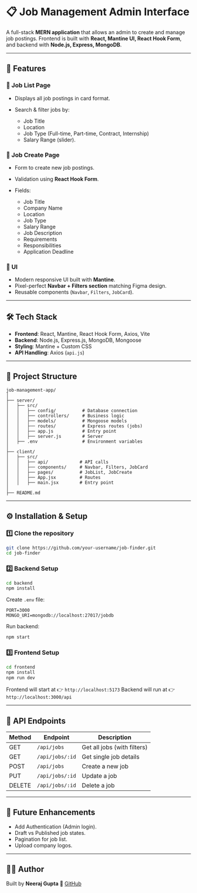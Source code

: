 # 📋 Job Management Admin Interface

A full-stack **MERN application** that allows an admin to create and manage job postings.
Frontend is built with **React, Mantine UI, React Hook Form**, and backend with **Node.js, Express, MongoDB**.

---

## 🚀 Features

### 🔹 Job List Page

* Displays all job postings in card format.
* Search & filter jobs by:

  * Job Title
  * Location
  * Job Type (Full-time, Part-time, Contract, Internship)
  * Salary Range (slider).

### 🔹 Job Create Page

* Form to create new job postings.
* Validation using **React Hook Form**.
* Fields:

  * Job Title
  * Company Name
  * Location
  * Job Type
  * Salary Range
  * Job Description
  * Requirements
  * Responsibilities
  * Application Deadline

### 🔹 UI

* Modern responsive UI built with **Mantine**.
* Pixel-perfect **Navbar + Filters section** matching Figma design.
* Reusable components (`Navbar`, `Filters`, `JobCard`).

---

## 🛠️ Tech Stack

* **Frontend**: React, Mantine, React Hook Form, Axios, Vite
* **Backend**: Node.js, Express.js, MongoDB, Mongoose
* **Styling**: Mantine + Custom CSS
* **API Handling**: Axios (`api.js`)

---

## 📂 Project Structure

```
job-management-app/
│
├── server/
│   ├── src/
│   │   ├── config/          # Database connection
│   │   ├── controllers/     # Business logic
│   │   ├── models/          # Mongoose models
│   │   ├── routes/          # Express routes (jobs)
│   │   ├── app.js           # Entry point
│   │   ├── server.js        # Server
│   ├── .env                 # Environment variables
│
├── client/
│   ├── src/
│   │   ├── api/            # API calls
│   │   ├── components/     # Navbar, Filters, JobCard
│   │   ├── pages/          # JobList, JobCreate
│   │   ├── App.jsx         # Routes
│   │   ├── main.jsx        # Entry point
│
├── README.md
```

---

## ⚙️ Installation & Setup

### 1️⃣ Clone the repository

```bash
git clone https://github.com/your-username/job-finder.git
cd job-finder
```

### 2️⃣ Backend Setup

```bash
cd backend
npm install
```

Create `.env` file:

```env
PORT=3000
MONGO_URI=mongodb://localhost:27017/jobdb
```

Run backend:

```bash
npm start
```

### 3️⃣ Frontend Setup

```bash
cd frontend
npm install
npm run dev
```

Frontend will start at 👉 `http://localhost:5173`
Backend will run at 👉 `http://localhost:3000/api`

---

## 📡 API Endpoints

| Method | Endpoint        | Description                 |
| ------ | --------------- | --------------------------- |
| GET    | `/api/jobs`     | Get all jobs (with filters) |
| GET    | `/api/jobs/:id` | Get single job details      |
| POST   | `/api/jobs`     | Create a new job            |
| PUT    | `/api/jobs/:id` | Update a job                |
| DELETE | `/api/jobs/:id` | Delete a job                |


---

## 📌 Future Enhancements

* Add Authentication (Admin login).
* Draft vs Published job states.
* Pagination for job list.
* Upload company logos.

---

## 👨‍💻 Author

Built by **Neeraj Gupta** 🚀
[GitHub](https://github.com/NexusNeeraj)
